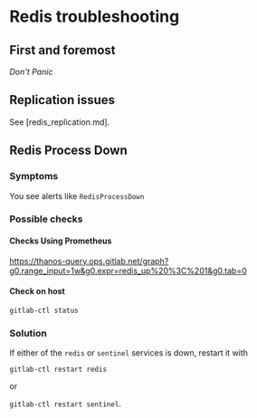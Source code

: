 # Redis troubleshooting

## First and foremost

*Don't Panic*

## Replication issues

See [redis_replication.md].


## Redis Process Down

### Symptoms

You see alerts like `RedisProcessDown`

### Possible checks

#### Checks Using Prometheus

https://thanos-query.ops.gitlab.net/graph?g0.range_input=1w&g0.expr=redis_up%20%3C%201&g0.tab=0

#### Check on host

`gitlab-ctl status`

### Solution

If either of the `redis` or `sentinel` services is down, restart it with

`gitlab-ctl restart redis`

or

`gitlab-ctl restart sentinel`.

